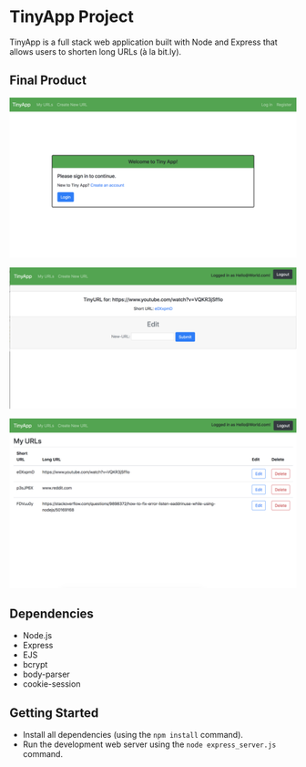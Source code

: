# TinyApp Project

TinyApp is a full stack web application built with Node and Express that allows users to shorten long URLs (à la bit.ly).

## Final Product

!["Tiny App's Home Page for users to Log in or sign up"](https://github.com/ryanc337/tinyapp/blob/master/docs/:urls(hom).png?raw=true)

!["Tiny App's add and edit a new URL feature"](https://github.com/ryanc337/tinyapp/blob/master/docs/urls:id.png?raw=true)

!["Tiny App's users home page"](https://github.com/ryanc337/tinyapp/blob/master/docs/:urls.png?raw=true)

## Dependencies

- Node.js
- Express
- EJS
- bcrypt
- body-parser
- cookie-session

## Getting Started

- Install all dependencies (using the `npm install` command).
- Run the development web server using the `node express_server.js` command.